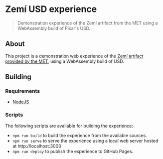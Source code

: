# Zemí USD experience

> Demonstration experience of the Zemí artifact from the MET using a WebAssembly build of Pixar's USD.

## About

This project is a demonstration web experience of the [Zemí artifact provided by the MET](https://www.metmuseum.org/blogs/collection-insights/2020/augmented-reality-zemi-arte-del-mar), using a WebAssembly build of USD. 

## Building

### Requirements

 * [NodeJS](https://nodejs.org)

### Scripts

The following scripts are available for building the experience:

 * `npm run build` to build the experience from the available sources.
 * `npm run serve` to serve the experience using a local web server hosted at http://localhost:3003
 * `npm run deploy` to publish the experience to GitHub Pages.
